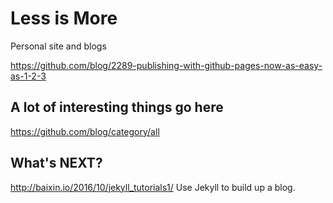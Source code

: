 # Less is More
Personal site and blogs

https://github.com/blog/2289-publishing-with-github-pages-now-as-easy-as-1-2-3


## A lot of interesting things go here
https://github.com/blog/category/all

## What's NEXT?
http://baixin.io/2016/10/jekyll_tutorials1/ Use Jekyll to build up a blog.

